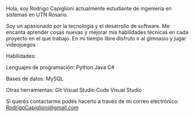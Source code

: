 Hola, soy Rodrigo Capiglioni actualmente estudiante de ingeniería en sistemas en UTN Rosario. 

Soy un apasionado por la tecnología y el desarrollo de software. Me encanta aprender cosas nuevas y mejorar mis habilidades técnicas en cada proyecto en el que trabajo. En mi tiempo libre disfruto ir al gimnasio y jugar videojuegos 


Habilidades:

Lenguajes de programación:
Python 
Java 
C# 

Bases de datos:
MySQL

Otras herramientas:
Git
Visual Studio Code
Visual Studio


Si querés contactarme podés hacerlo a través de mi correo electrónico: RodrigoCapiglioni@gmail.com

